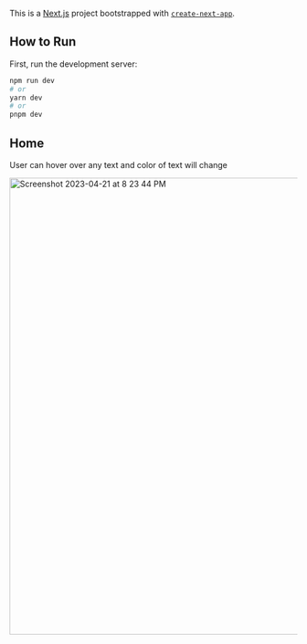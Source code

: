 This is a [Next.js](https://nextjs.org/) project bootstrapped with [`create-next-app`](https://github.com/vercel/next.js/tree/canary/packages/create-next-app).

## How to Run 

First, run the development server:

```bash
npm run dev
# or
yarn dev
# or
pnpm dev
```
## Home

User can hover over any text and color of text will change 

<img width="800" alt="Screenshot 2023-04-21 at 8 23 44 PM" src="https://user-images.githubusercontent.com/75393933/233751836-51601d5e-411d-47c4-8c89-959557cbb9ab.png">

